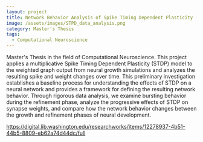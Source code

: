 ```yaml
---
layout: project
title: Network Behavior Analysis of Spike Timing Dependent Plasticity (STDP) in Simulated Neural Networks
image: /assets/images/STPD_data_analysis.png
category: Master's Thesis
tags:
  - Computational Neuroscience
---
```


Master's Thesis in the field of Computational Neuroscience. This project applies a multiplicative Spike Timing Dependent Plasticity (STDP) model to the weighted graph output from neural growth simulations and analyzes the resulting spike and weight changes over time. This preliminary investigation establishes a baseline process for understanding the effects of STDP on a neural network and provides a framework for defining the resulting network behavior. Through rigorous data analysis, we examine bursting behavior during the refinement phase, analyze the progressive effects of STDP on synapse weights, and compare how the network behavior changes between the growth and refinement phases of neural development.

<https://digital.lib.washington.edu/researchworks/items/12278937-4b51-44b5-8809-eb62a74d44dc/full>
